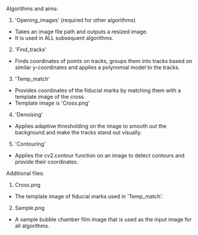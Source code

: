 Algorithms and aims:
1. 'Opening_images' (required for other algorithms)
  - Takes an image file path and outputs a resized image.
  - It is used in ALL subsequent algorithms.

2. 'Find_tracks'
  - Finds coordinates of points on tracks, groups them into tracks based on similar y-coordinates and applies a polynomial model to the tracks.

3. 'Temp_match'
  - Provides coordinates of the fiducial marks by matching them with a template image of the cross.
  - Template image is 'Cross.png'

4. 'Denoising'
  - Applies adaptive thresholding on the image to smooth out the background and make the tracks stand out visually.

5. 'Contouring'
  - Applies the cv2.contour function on an image to detect contours and provide their coordinates.

Additional files:
1. Cross.png
  - The template image of fiducial marks used in 'Temp_match'.

2. Sample.png
  - A sample bubble chamber film image that is used as the input image for all algorithms.
